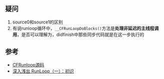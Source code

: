 ## 疑问
1. source0和source1的区别
2. 有说runloop循环中，`__CFRunLoopDoBlocks()`方法是**处理非延迟的主线程调用**，是否可以理解为，didfinish中那些同步代码就是在这一步执行的
## 参考

- [CFRunloop源码](https://opensource.apple.com/source/CF/CF-855.17/CFRunLoop.c)
- [深入浅出 RunLoop（一）：初识](https://juejin.im/post/5e579f2c518825493c7b5a04)
